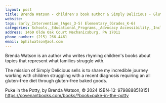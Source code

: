 ```yaml
---
layout: post
title: Brenda Watson - children's book author & Simply Delicious - Gluten-free baked goods
website: 
tags: Early_Intervention_(Ages_3-5) Elementary_(Grades_K-6)
categories: Schools,_Educational_Programs,_Advocacy Accessibility,_Inclusion,_Safety,_Health
address: 1469 Olde Oak Court Mechanicsburg, PA 17011
phone_number: (215) 266-4461
email: bphilwatson@aol.com
---
```

Brenda Watson is an author who writes rhyming children's books about topics that represent what families struggle with.

The mission of Simply Delicious sells is to share my incredible journey working with children struggling with a recent diagnosis requiring an all gluten-free diet through gluten-free baked goods.

Puke in the Potty, by Brenda Watson, © 2024
ISBN-13: 9798888518151
https://covenantbooks.com/books/?book=puke-in-the-potty
